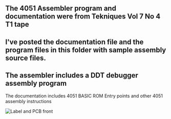 The 4051 Assembler program and documentation were from Tekniques Vol 7 No 4 T1 tape
---
I've posted the documentation file and the program files in this folder with sample assembly source files.
---
The assembler includes a DDT debugger assembly program
--- 
The documentation includes 4051 BASIC ROM Entry points and other 4051 assembly instructions

![Label and PCB front](./GPIBEnhFront.jpg)

